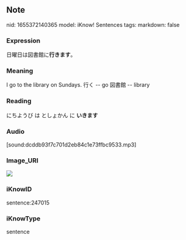 ## Note
nid: 1655372140365
model: iKnow! Sentences
tags: 
markdown: false

### Expression
日曜日は図書館に<b>行きます</b>。

### Meaning
I go to the library on Sundays.
行く -- go
図書館 -- library

### Reading
にちようび は としょかん に <b>いきます</b>

### Audio
[sound:dcddb93f7c701d2eb84c1e73ffbc9533.mp3]

### Image_URI
<img src="77896c36f898c6246b3e500e51565f64.jpg">

### iKnowID
sentence:247015

### iKnowType
sentence
